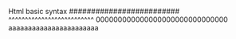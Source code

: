 Html basic syntax
#########################
^^^^^^^^^^^^^^^^^^^^^^^^^^
000000000000000000000000000000
aaaaaaaaaaaaaaaaaaaaaaa
